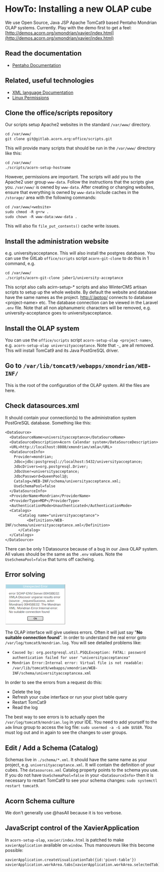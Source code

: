 # HowTo: Installing a new OLAP cube
We use Open Source, Java JSP Apache TomCat9 based Pentaho Mondrian OLAP systems. Currently. Play with the demo first to get a feel: [http://demos.acorn.org/xmondrian/xavier/index.html](http://demos.acorn.org/xmondrian/xavier/index.html)

## Read the documentation
- [Pentaho Documentation](https://mondrian.pentaho.com/documentation/olap.php)

## Related, useful technologies
- [XML language Documentation](https://en.wikipedia.org/wiki/XML)
- [Linux Permissions](https://linuxhandbook.com/linux-file-permissions/)

## Clone the office/scripts repository
Our scripts setup Apache2 websites in the standard `/var/www/` directory.
```
cd /var/www/
git clone git@gitlab.acorn.org:office/scripts.git
```
This will provide many scripts that should be run in the `/var/www/` directory like this:
```
cd /var/www/
./scripts/acorn-setup-hostname
```
However, permissions are important. The scripts will add you to the Apache2 user group `www-data`. Follow the instructions that the scripts give you. `/var/www/` is owned by `www-data`. After creating or changing websites, ensure that everything is owned by `www-data` include caches in the `/storage/` area with the following commands:
```
cd /var/www/<website>
sudo chmod -R g+rw .
sudo chown -R www-data:www-data .
```
This will also fix `file_put_contents()` cache write issues.

## Install the administration website
e.g. universityacceptance. This will also install the postgres database. You can use the GitLab `office/scripts` script `acorn-git-clone` to do this in 1 command, e.g.
```
cd /var/www/
./scripts/acorn-git-clone jaber1/university-acceptance
```
This script also calls acirn-setup-* scripts and also WinterCMS artisan scripts to setup up the whole website. By default the website and database have the same names as the project.
[http://<project-name>.laptop/](http://<project-name>.laptop/) connects to database \<project-name\> etc. The database connection can be viewed in the Laravel `.env` file. Note that all non alphanumeric characters will be removed, e.g. university-acceptance goes to universityacceptance.

## Install the OLAP system
You can use the `office/scripts` script `acorn-setup-olap <project-name>`, e.g. `acorn-setup-olap universityacceptance`. Note that -_ are all removed. This will install TomCat9 and its Java PostGreSQL driver.

## Go to `/var/lib/tomcat9/webapps/xmondrian/WEB-INF/`
This is the root of the configuration of the OLAP system. All the files are here.

## Check datasources.xml
It should contain your connection(s) to the administration system PostGreSQL database. Something like this:

```
<DataSource>
  <DataSourceName>universityacceptance</DataSourceName>
  <DataSourceDescription>Acorn Calendar system</DataSourceDescription>
  <URL>http://localhost:8080/xmondrian/xmla</URL>
  <DataSourceInfo>
    Provider=mondrian;
    Jdbc=jdbc:postgresql://localhost:5432/universityacceptance;
    JdbcDrivers=org.postgresql.Driver;
    JdbcUser=universityacceptance;
    JdbcPassword=QueenPool1@;
    Catalog=/WEB-INF/schema/universityacceptance.xml;
    UseSchemaPool=false
  </DataSourceInfo>
  <ProviderName>Mondrian</ProviderName>
  <ProviderType>MDP</ProviderType>
  <AuthenticationMode>Unauthenticated</AuthenticationMode>
  <Catalogs>
      <Catalog name="universityacceptance">
          <Definition>/WEB-INF/schema/universityacceptance.xml</Definition>
      </Catalog>
  </Catalogs>
</DataSource>
```
There can be only 1 Datasource because of a bug in our Java OLAP system. All values should be the same as the `.env` values. Note the `UseSchemaPool=false` that turns off cacheing.

## Error solving
![Mondrian errors](mondrian_error.png)

The OLAP interface will give useless errors. Often it will just say "**No suitable connection found**". In order to understand the real error goto `/var/log/tomcat9/mondrian.log`. You will see detailed problems like:

- `Caused by: org.postgresql.util.PSQLException: FATAL: password authentication failed for user "universityacceptancea"`
- `Mondrian Error:Internal error: Virtual file is not readable: /var/lib/tomcat9/webapps/xmondrian/WEB-INF/schema/universityacceptancea.xml`

In order to see the errors from a request do this:
- Delete the log
- Refresh your cube interface or run your pivot table query
- Restart TomCat9
- Read the log

The best way to see errors is to actually open the `/var/log/tomcat9/mondrian.log` in your IDE. You need to add yourself to the `adm` linux group to access the log file: `sudo usermod -a -G adm $USER`. You must log out and in again to see the changes to user groups.

## Edit / Add a Schema (Catalog)
Schemas live in `./schema/*.xml`. It should have the same name as your project, e.g. `universityacceptance.xml`. It will contain the definition of your cubes. The `datasources.xml` Catalog property points to the schema you use. If you do not have `UseSchemaPool=false` in your `<DataSourceInfo>` then it is necessary to restart TomCat9 to see your schema changes: `sudo systemctl restart tomcat9`.

## Acorn Schema culture
We don't generally use @hasAll because it is too verbose.

## JavaScript control of the XavierApplication
In `acorn-setup-olap`, `xavier/index.html` is patched to make `xavierApplication` available on `window`. Thus manouveurs like this become possible:
```
xavierApplication.createVisualizationTab({id:'pivot-table'})
xavierApplication.workArea.tabs[xavierApplication.workArea.selectedTab].queryDesigner
```

